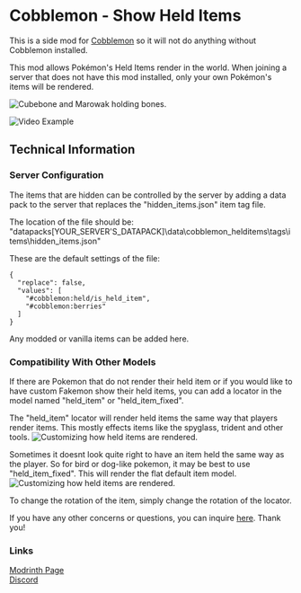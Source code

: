 # Cobblemon - Show Held Items

This is a side mod for [Cobblemon](https://modrinth.com/mod/cobblemon) so it will not do anything without Cobblemon installed.

This mod allows Pokémon's Held Items render in the world.
When joining a server that does not have this mod installed, only your own Pokémon's items will be rendered.

![Cubebone and Marowak holding bones.](https://cdn.modrinth.com/data/cached_images/1cd933786f21a869aaabacfc9f88b72d57673116.png)

![Video Example](https://i.giphy.com/media/v1.Y2lkPTc5MGI3NjExOHBuejZzdXZ0YW9pbmh0eTN4endtYWMzNWIwdWhva2NobnJ0NGlmdyZlcD12MV9pbnRlcm5hbF9naWZfYnlfaWQmY3Q9Zw/rSOM0Jg9JGPMtgmfjC/giphy.gif)

## Technical Information

### Server Configuration

The items that are hidden can be controlled by the server by adding a data pack to the server that replaces the "hidden_items.json" item tag file.

The location of the file should be:
"datapacks\[YOUR_SERVER'S_DATAPACK]\data\cobblemon_helditems\tags\items\hidden_items.json"

These are the default settings of the file:
```
{
  "replace": false,
  "values": [
    "#cobblemon:held/is_held_item",
    "#cobblemon:berries"
  ]
}
```
Any modded or vanilla items can be added here.

### Compatibility With Other Models

If there are Pokemon that do not render their held item or if you would like to have custom Fakemon show their held items, you can add a locator in the model named "held_item" or "held_item_fixed".

The "held_item" locator will render held items the same way that players render items. This mostly effects items like the spyglass, trident and other tools.
![Customizing how held items are rendered.](https://cdn.modrinth.com/data/cached_images/6ce70e33d590ed0fe7a20af629d77e49a94c22e6.png)

Sometimes it doesnt look quite right to have an item held the same way as the player. So for bird or dog-like pokemon, it may be best to use "held_item_fixed". This will render the flat default item model.
![Customizing how held items are rendered.](https://cdn.modrinth.com/data/cached_images/baddbdececeac2a690c5907b1e157e19606a542c.png)

To change the rotation of the item, simply change the rotation of the locator.

If you have any other concerns or questions, you can inquire [here](https://github.com/joshxviii/cobblemon_helditems/issues).
Thank you!


### Links

[Modrinth Page](https://modrinth.com/mod/cobblemon-held-items) \
[Discord](https://discord.gg/a2GbzTjF8V)
